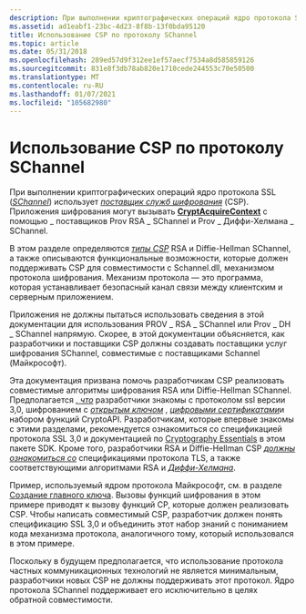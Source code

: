 ```yaml
---
description: При выполнении криптографических операций ядро протокола SSL (Schannel) использует поставщик служб шифрования (CSP). Приложения шифрования могут вызывать CryptAcquireContext с помощью \_ поставщиков Prov RSA \_ SChannel и Prov \_ Диффи-Хелмана \_ SChannel.
ms.assetid: ad1eabf1-23bc-4d23-8f8b-13f0bda95120
title: Использование CSP по протоколу SChannel
ms.topic: article
ms.date: 05/31/2018
ms.openlocfilehash: 289ed57d9f312ee1ef57aecf7534a8d585859126
ms.sourcegitcommit: 831e8f3db78ab820e1710cede244553c70e50500
ms.translationtype: MT
ms.contentlocale: ru-RU
ms.lasthandoff: 01/07/2021
ms.locfileid: "105682980"
---
```

# <a name="using-schannel-csps"></a>Использование CSP по протоколу SChannel

При выполнении криптографических операций ядро протокола SSL ([*SChannel*](../secgloss/s-gly.md)) использует [*поставщик служб шифрования*](../secgloss/c-gly.md) (CSP). Приложения шифрования могут вызывать [**CryptAcquireContext**](/windows/desktop/api/Wincrypt/nf-wincrypt-cryptacquirecontexta) с помощью \_ поставщиков Prov RSA \_ SChannel и Prov \_ Диффи-Хелмана \_ SChannel.

В этом разделе определяются [*типы CSP*](../secgloss/c-gly.md) RSA и Diffie-Hellman SChannel, а также описываются функциональные возможности, которые должен поддерживать CSP для совместимости с Schannel.dll, механизмом протокола шифрования. Механизм протокола — это программа, которая устанавливает безопасный канал связи между клиентским и серверным приложением.

Приложения не должны пытаться использовать сведения в этой документации для использования PROV \_ RSA \_ SChannel или Prov \_ DH \_ SChannel напрямую. Скорее, в этой документации объясняется, как разработчики и поставщики CSP должны создавать поставщики услуг шифрования SChannel, совместимые с поставщиками Schannel (Майкрософт).

Эта документация призвана помочь разработчикам CSP реализовать совместимые алгоритмы шифрования RSA или Diffie-Hellman SChannel. Предполагается [*, что*](../secgloss/s-gly.md) разработчики знакомы с протоколом ssl версии 3,0, шифрованием с [*открытым ключом*](../secgloss/p-gly.md) , [*цифровыми сертификатами*](../secgloss/d-gly.md)и набором функций CryptoAPI. Разработчикам, которые впервые знакомы с этими разделами, рекомендуется ознакомиться со спецификацией протокола SSL 3,0 и документацией по [Cryptography Essentials](cryptography-essentials.md) в этом пакете SDK. Кроме того, разработчики RSA и Diffie-Hellman CSP [*должны ознакомиться со*](../secgloss/t-gly.md) спецификациями протокола TLS, а также соответствующими алгоритмами RSA и [*Диффи-Хелмана*](../secgloss/d-gly.md).

Пример, используемый ядром протокола Майкрософт, см. в разделе [Создание главного ключа](creating-the-master-key.md). Вызовы функций шифрования в этом примере приводят к вызову функций CP, которые должен реализовать CSP. Чтобы написать совместимый CSP, разработчик должен понять спецификацию SSL 3,0 и объединить этот набор знаний с пониманием кода механизма протокола, аналогичного тому, который использовался в этом примере.

Поскольку в будущем предполагается, что использование протокола частных коммуникационных технологий не является минимальным, разработчики новых CSP не должны поддерживать этот протокол. Ядро протокола SChannel поддерживает его исключительно в целях обратной совместимости.

 

 
